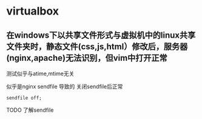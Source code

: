 # virtualbox

## 在windows下以共享文件形式与虚拟机中的linux共享文件夹时，静态文件(css,js,html）修改后，服务器(nginx,apache)无法识别，但vim中打开正常
测试似乎与atime,mtime无关

似乎是nginx sendfile 导致的
关闭sendfile后正常
```nginx
sendfile off;
```
TODO 了解sendfile
